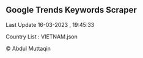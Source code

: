 

## Google Trends Keywords Scraper 
 
Last Update 16-03-2023 , 19:45:33

Country List :
VIETNAM.json



© Abdul Muttaqin 
